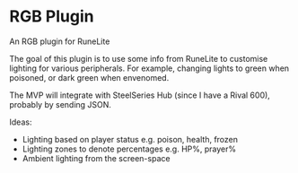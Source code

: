 # RGB Plugin
An RGB plugin for RuneLite

The goal of this plugin is to use some info from RuneLite to customise lighting for various peripherals. For example,
changing lights to green when poisoned, or dark green when envenomed.

The MVP will integrate with SteelSeries Hub (since I have a Rival 600), probably by sending JSON.

Ideas:
* Lighting based on player status e.g. poison, health, frozen
* Lighting zones to denote percentages e.g. HP%, prayer%
* Ambient lighting from the screen-space